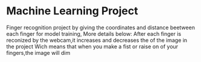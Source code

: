# Machine Learning Project 
Finger recognition project by giving the coordinates and distance beetween each finger for model training,
More details below:
After each finger is reconized by the webcam,it increases and decreases the of the image in the project
Wich means that when you make a fist or raise on of your fingers,the image will dim
